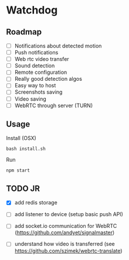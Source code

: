# Watchdog

## Roadmap

- [ ] Notifications about detected motion
- [ ] Push notifications
- [ ] Web rtc video transfer
- [ ] Sound detection
- [ ] Remote configuration
- [ ] Really good detection algos
- [ ] Easy way to host
- [ ] Screenshots saving
- [ ] Video saving
- [ ] WebRTC through server (TURN)

## Usage

Install (OSX)

```
bash install.sh
```

Run

```
npm start
```

## TODO JR
- [X] add redis storage
- [ ] add listener to device (setup basic push API)

- [ ] add socket.io communication for WebRTC (https://github.com/andyet/signalmaster)

- [ ] understand how video is transferred (see https://github.com/szimek/webrtc-translate)